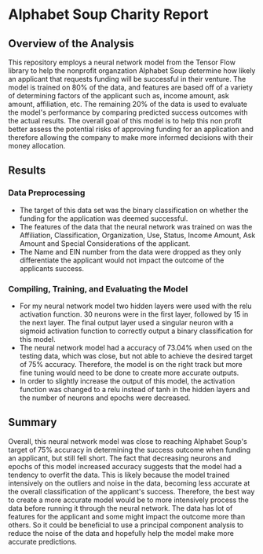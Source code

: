 # Alphabet Soup Charity Report 

## Overview of the Analysis
This repository employs a neural network model from the Tensor Flow library to help the nonprofit organzation Alphabet Soup determine how likely an applicant that requests funding will be successful in their venture. The model is trained on 80% of the data, and features are based off of a variety of determining factors of the applicant such as, income amount, ask amount, affiliation, etc. The remaining 20% of the data is used to evaluate the model's performance by comparing predicted success outcomes with the actual results. The overall goal of this model is to help this non profit better assess the potential risks of approving funding for an application and therefore allowing the company to make more informed decisions with their money allocation.

## Results

### Data Preprocessing
* The target of this data set was the binary classification on whether the funding for the application was deemed successful. 
* The features of the data that the neural network was trained on was the Affiliation, Classification, Organization, Use, Status, Income Amount, Ask Amount and Special Considerations of the applicant.
* The Name and EIN number from the data were dropped as they only differentiate the applicant would not impact the outcome of the applicants success.

### Compiling, Training, and Evaluating the Model

* For my neural network model two hidden layers were used with the relu activation function. 30 neurons were in the first layer, followed by 15 in the next layer. The final output layer used a singular neuron with a sigmoid activation function to correctly output a binary classification for this model.
* The neural network model had a accuracy of 73.04% when used on the testing data, which was close, but not able to achieve the desired target of 75% accuracy. Therefore, the model is on the right track but more fine tuning would need to be done to create more accurate outputs.
* In order to slightly increase the output of this model, the activation function was changed to a relu instead of tanh in the hidden layers and the number of neurons and epochs were decreased. 


## Summary

Overall, this neural network model was close to reaching Alphabet Soup's target of 75% accuracy in determining the success outcome when funding an applicant, but still fell short. The fact that decreasing neurons and epochs of this model increased accuracy suggests that the model had a tendency to overfit the data. This is likely because the model trained intensively on the outliers and noise in the data, becoming less accurate at the overall classification of the applicant's success. Therefore, the best way to create a more accurate model would be to more intensively process the data before running it through the neural network. The data has lot of features for the applicant and some might impact the outcome more than others. So it could be beneficial to use a principal component analysis to reduce the noise of the data and hopefully help the model make more accurate predictions. 


